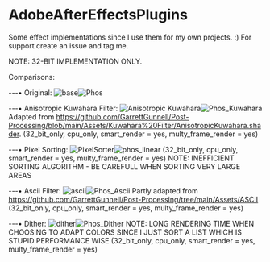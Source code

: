 # AdobeAfterEffectsPlugins

Some effect implementations since I use them for my own projects. :) For support create an issue and tag me.


NOTE: 32-BIT IMPLEMENTATION ONLY.



Comparisons:

---• Original:
![base](https://github.com/user-attachments/assets/7465d77e-a2e5-4e91-9437-cca0fd46f6a8)![Phos](https://github.com/user-attachments/assets/8a14776a-9ea9-4731-a641-2fa8c37ff299)

---• Anisotropic Kuwahara Filter:
![Anisotropic Kuwahara](https://github.com/user-attachments/assets/e9a7b5bb-4ee2-44e8-a055-4d0d8f207614)![Phos_Kuwahara](https://github.com/user-attachments/assets/edd1a39f-78be-4166-a389-269458dbc3f2)
Adapted from https://github.com/GarrettGunnell/Post-Processing/blob/main/Assets/Kuwahara%20Filter/AnisotropicKuwahara.shader.
(32_bit_only, cpu_only, smart_render = yes, multy_frame_render = yes)

---• Pixel Sorting:
![PixelSorter](https://github.com/user-attachments/assets/c0e448bb-6153-421e-8ce5-f4ee4b2c8be3)![phos_linear](https://github.com/user-attachments/assets/c8967af3-8099-4baf-9a34-3c95f28e365b)
(32_bit_only, cpu_only, smart_render = yes, multy_frame_render = yes)
NOTE: INEFFICIENT SORTING ALGORITHM - BE CAREFULL WHEN SORTING VERY LARGE AREAS

---• Ascii Filter:
![ascii](https://github.com/user-attachments/assets/0475b940-6cf9-481c-a33f-823ba59ff868)![Phos_Ascii](https://github.com/user-attachments/assets/b977dcf8-e68e-432d-888a-26d3770abd8d)
Partly adapted from https://github.com/GarrettGunnell/Post-Processing/tree/main/Assets/ASCII
(32_bit_only, cpu_only, smart_render = yes, multy_frame_render = yes)

---• Dither:
![dither](https://github.com/user-attachments/assets/3d8e4d0a-1429-4b31-8e17-e1c5bd1cda82)![Phos_Dither](https://github.com/user-attachments/assets/e56d4822-7a73-4f05-9a4b-f395ff35e1eb)
NOTE: LONG RENDERING TIME WHEN CHOOSING TO ADAPT COLORS SINCE I JUST SORT A LIST WHICH IS STUPID PERFORMANCE WISE
(32_bit_only, cpu_only, smart_render = yes, multy_frame_render = yes)
